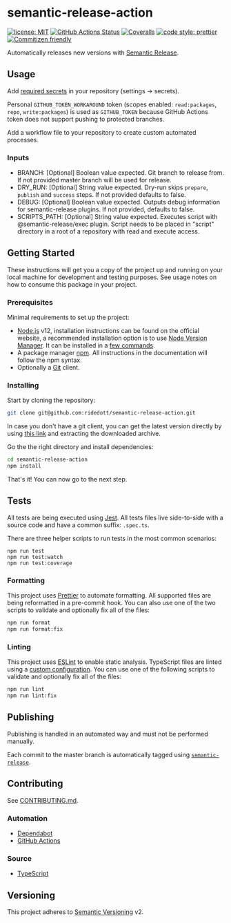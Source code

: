 # semantic-release-action

[![license: MIT](https://img.shields.io/github/license/ridedott/semantic-release-action)](https://github.com/ridedott/semantic-release-action/blob/master/LICENSE)
[![GitHub Actions Status](https://github.com/ridedott/auto-merge-action/workflows/Continuous%20Integration/badge.svg?branch=master)](https://github.com/ridedott/semantic-release-action/actions)
[![Coveralls](https://coveralls.io/repos/github/ridedott/semantic-release-action/badge.svg)](https://coveralls.io/github/ridedott/semantic-release-action)
[![code style: prettier](https://img.shields.io/badge/code_style-prettier-ff69b4.svg)](https://github.com/prettier/prettier)
[![Commitizen friendly](https://img.shields.io/badge/commitizen-friendly-brightgreen.svg)](http://commitizen.github.io/cz-cli/)

Automatically releases new versions with
[Semantic Release](https://github.com/semantic-release/semantic-release).

## Usage

Add
[required secrets](https://help.github.com/en/actions/automating-your-workflow-with-github-actions/virtual-environments-for-github-hosted-runners#creating-and-using-secrets-encrypted-variables)
in your repository (settings -> secrets).

Personal `GITHUB_TOKEN_WORKAROUND` token (scopes enabled: `read:packages`,
`repo`, `write:packages`) is used as `GITHUB_TOKEN` because GitHub Actions token
does not support pushing to protected branches.

Add a workflow file to your repository to create custom automated processes.

### Inputs

- BRANCH: [Optional] Boolean value expected. Git branch to release from. If not
  provided master branch will be used for release.
- DRY_RUN: [Optional] String value expected. Dry-run skips `prepare`, `publish`
  and `success` steps. If not provided defaults to false.
- DEBUG: [Optional] Boolean value expected. Outputs debug information for
  semantic-release plugins. If not provided, defaults to false.
- SCRIPTS_PATH: [Optional] String value expected. Executes script with
  @semantic-release/exec plugin. Script needs to be placed in "script" directory
  in a root of a repository with read and execute access.

## Getting Started

These instructions will get you a copy of the project up and running on your
local machine for development and testing purposes. See usage notes on how to
consume this package in your project.

### Prerequisites

Minimal requirements to set up the project:

- [Node.js](https://nodejs.org/en) v12, installation instructions can be found
  on the official website, a recommended installation option is to use
  [Node Version Manager](https://github.com/creationix/nvm#readme). It can be
  installed in a
  [few commands](https://nodejs.org/en/download/package-manager/#nvm).
- A package manager [npm](https://www.npmjs.com). All instructions in the
  documentation will follow the npm syntax.
- Optionally a [Git](https://git-scm.com) client.

### Installing

Start by cloning the repository:

```bash
git clone git@github.com:ridedott/semantic-release-action.git
```

In case you don't have a git client, you can get the latest version directly by
using
[this link](https://github.com/ridedott/semantic-release-action/archive/master.zip)
and extracting the downloaded archive.

Go the the right directory and install dependencies:

```bash
cd semantic-release-action
npm install
```

That's it! You can now go to the next step.

## Tests

All tests are being executed using [Jest](https://jestjs.io/). All tests files
live side-to-side with a source code and have a common suffix: `.spec.ts`.

There are three helper scripts to run tests in the most common scenarios:

```shell
npm run test
npm run test:watch
npm run test:coverage
```

### Formatting

This project uses [Prettier](https://prettier.io) to automate formatting. All
supported files are being reformatted in a pre-commit hook. You can also use one
of the two scripts to validate and optionally fix all of the files:

```bash
npm run format
npm run format:fix
```

### Linting

This project uses [ESLint](https://eslint.org) to enable static analysis.
TypeScript files are linted using a [custom configuration](./.eslintrc). You can
use one of the following scripts to validate and optionally fix all of the
files:

```bash
npm run lint
npm run lint:fix
```

## Publishing

Publishing is handled in an automated way and must not be performed manually.

Each commit to the master branch is automatically tagged using
[`semantic-release`](https://github.com/semantic-release/semantic-release).

## Contributing

See [CONTRIBUTING.md](./CONTRIBUTING.md).

### Automation

- [Dependabot](https://dependabot.com/)
- [GitHub Actions](https://github.com/features/actions)

### Source

- [TypeScript](https://www.typescriptlang.org)

## Versioning

This project adheres to [Semantic Versioning](http://semver.org) v2.
